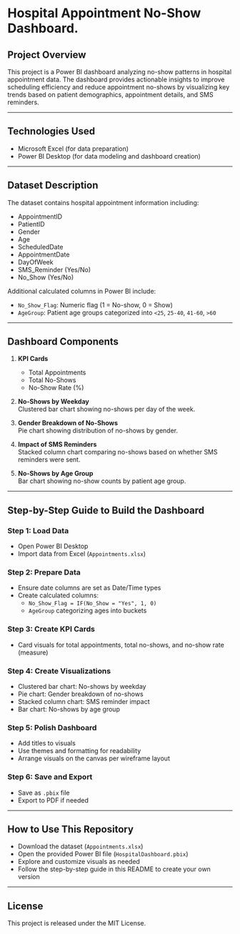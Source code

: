 # Hospital Appointment No-Show Dashboard.

## Project Overview

This project is a Power BI dashboard analyzing no-show patterns in hospital appointment data. The dashboard provides actionable insights to improve scheduling efficiency and reduce appointment no-shows by visualizing key trends based on patient demographics, appointment details, and SMS reminders.

---

## Technologies Used

- Microsoft Excel (for data preparation)
- Power BI Desktop (for data modeling and dashboard creation)

---

## Dataset Description

The dataset contains hospital appointment information including:

- AppointmentID
- PatientID
- Gender
- Age
- ScheduledDate
- AppointmentDate
- DayOfWeek
- SMS_Reminder (Yes/No)
- No_Show (Yes/No)

Additional calculated columns in Power BI include:

- `No_Show_Flag`: Numeric flag (1 = No-show, 0 = Show)
- `AgeGroup`: Patient age groups categorized into `<25`, `25-40`, `41-60`, `>60`

---

## Dashboard Components

1. **KPI Cards**  
   - Total Appointments  
   - Total No-Shows  
   - No-Show Rate (%)

2. **No-Shows by Weekday**  
   Clustered bar chart showing no-shows per day of the week.

3. **Gender Breakdown of No-Shows**  
   Pie chart showing distribution of no-shows by gender.

4. **Impact of SMS Reminders**  
   Stacked column chart comparing no-shows based on whether SMS reminders were sent.

5. **No-Shows by Age Group**  
   Bar chart showing no-show counts by patient age group.

---

## Step-by-Step Guide to Build the Dashboard

### Step 1: Load Data

- Open Power BI Desktop
- Import data from Excel (`Appointments.xlsx`)

### Step 2: Prepare Data

- Ensure date columns are set as Date/Time types
- Create calculated columns:
  - `No_Show_Flag = IF(No_Show = "Yes", 1, 0)`
  - `AgeGroup` categorizing ages into buckets

### Step 3: Create KPI Cards

- Card visuals for total appointments, total no-shows, and no-show rate (measure)

### Step 4: Create Visualizations

- Clustered bar chart: No-shows by weekday  
- Pie chart: Gender breakdown of no-shows  
- Stacked column chart: SMS reminder impact  
- Bar chart: No-shows by age group

### Step 5: Polish Dashboard

- Add titles to visuals  
- Use themes and formatting for readability  
- Arrange visuals on the canvas per wireframe layout

### Step 6: Save and Export

- Save as `.pbix` file  
- Export to PDF if needed

---

## How to Use This Repository

- Download the dataset (`Appointments.xlsx`)  
- Open the provided Power BI file (`HospitalDashboard.pbix`)  
- Explore and customize visuals as needed  
- Follow the step-by-step guide in this README to create your own version

---

## License

This project is released under the MIT License.
